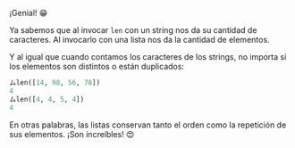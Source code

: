 ¡Genial! :grin:

Ya sabemos que al invocar `len` con un string nos da su cantidad de caracteres. Al invocarlo con una lista nos da la cantidad de elementos. 

Y al igual que cuando contamos los caracteres de los strings, no importa si los elementos son distintos o están duplicados:

```python
ムlen([14, 98, 56, 78])
4
ムlen([4, 4, 5, 4])
4
```

En otras palabras, las listas conservan tanto el orden como la repetición de sus elementos. ¡Son increíbles! :heart_eyes: